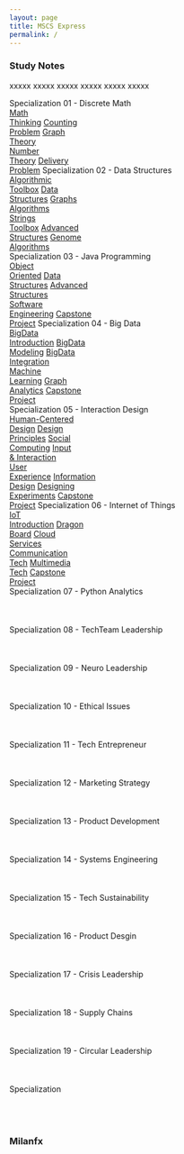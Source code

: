 ```yaml
---
layout: page
title: MSCS Express
permalink: /
---
```


<h3>Study Notes</h3>

xxxxx xxxxx xxxxx xxxxx xxxxx xxxxx

<div>
  <span class="btn spec1"><span class="btn spec2">Specialization 01 - Discrete Math</span>
  <br>
  <a href="/03-MSCS-Express/EXCS01/" class="btn cour1">Math<br>Thinking</a>
  <a href="/03-MSCS-Express/EXCS02/" class="btn cour2">Counting<br>Problem</a>
  <a href="/03-MSCS-Express/EXCS03/" class="btn cour3">Graph<br>Theory</a>
  <br>
  <a href="/03-MSCS-Express/EXCS01/" class="btn cour1">Number<br>Theory</a>
  <a href="/03-MSCS-Express/EXCS02/" class="btn cour2">Delivery<br>Problem</a>
  </span>
  <span class="btn spec1"><span class="btn spec2">Specialization 02 - Data Structures</span>
  <br>
  <a href="/03-MSCS-Express/EXCS04/" class="btn cour1">Algorithmic<br>Toolbox</a>
  <a href="/03-MSCS-Express/EXCS05/" class="btn cour2">Data<br>Structures</a>
  <a href="/03-MSCS-Express/EXCS06/" class="btn cour2">Graphs<br>Algorithms</a>
  <br>
  <a href="/03-MSCS-Express/EXCS04/" class="btn cour1">Strings<br>Toolbox</a>
  <a href="/03-MSCS-Express/EXCS05/" class="btn cour2">Advanced<br>Structures</a>
  <a href="/03-MSCS-Express/EXCS06/" class="btn cour2">Genome<br>Algorithms</a>
  </span>
</div>

<div>
  <span class="btn spec1"><span class="btn spec2">Specialization 03 - Java Programming</span>
  <br>
  <a href="/03-MSCS-Express/EXCS07/" class="btn cour1">Object<br>Oriented</a>
  <a href="/03-MSCS-Express/EXCS08/" class="btn cour2">Data<br>Structures</a>
  <a href="/03-MSCS-Express/EXCS09/" class="btn cour3">Advanced<br>Structures</a>
  <br>
  <a href="/03-MSCS-Express/EXCS07/" class="btn cour1">Software<br>Engineering</a>
  <a href="/03-MSCS-Express/EXCS08/" class="btn cour2">Capstone<br>Project</a>
  </span>
  <span class="btn spec1"><span class="btn spec2">Specialization 04 - Big Data</span>
  <br>
  <a href="/03-MSCS-Express/EXCS10/" class="btn cour1">BigData<br>Introduction</a>
  <a href="/03-MSCS-Express/EXCS11/" class="btn cour2">BigData<br>Modeling</a>
  <a href="/03-MSCS-Express/EXCS12/" class="btn cour3">BigData<br>Integration</a>
  <br>
  <a href="/03-MSCS-Express/EXCS10/" class="btn cour1">Machine<br>Learning</a>
  <a href="/03-MSCS-Express/EXCS11/" class="btn cour2">Graph<br>Analytics</a>
  <a href="/03-MSCS-Express/EXCS12/" class="btn cour3">Capstone<br>Project</a>
  </span>
</div>

<div>
  <span class="btn spec1"><span class="btn spec2">Specialization 05 - Interaction Design</span>
  <br>
  <a href="/03-MSCS-Express/EXCS13/" class="btn icon1">Human-Centered<br>Design</a>
  <a href="/03-MSCS-Express/EXCS14/" class="btn icon2">Design<br>Principles</a>
  <a href="/03-MSCS-Express/EXCS15/" class="btn icon3">Social<br>Computing</a>
  <a href="/03-MSCS-Express/EXCS15/" class="btn icon4">Input<br>& Interaction</a>
  <br>
  <a href="/03-MSCS-Express/EXCS13/" class="btn icon1">User<br>Experience</a>
  <a href="/03-MSCS-Express/EXCS14/" class="btn icon2">Information<br>Design</a>
  <a href="/03-MSCS-Express/EXCS15/" class="btn icon3">Designing<br>Experiments</a>
  <a href="/03-MSCS-Express/EXCS15/" class="btn icon4">Capstone<br>Project</a>
  </span>
  <span class="btn spec1"><span class="btn spec2">Specialization 06 - Internet of Things</span>
  <br>
  <a href="/03-MSCS-Express/EXCS16/" class="btn cour1">IoT<br>Introduction</a>
  <a href="/03-MSCS-Express/EXCS17/" class="btn cour2">Dragon<br>Board</a>
  <a href="/03-MSCS-Express/EXCS18/" class="btn cour3">Cloud<br>Services</a>
  <br>
  <a href="/03-MSCS-Express/EXCS16/" class="btn cour1">Communication<br>Tech</a>
  <a href="/03-MSCS-Express/EXCS17/" class="btn cour2">Multimedia<br>Tech</a>
  <a href="/03-MSCS-Express/EXCS18/" class="btn cour3">Capstone<br>Project</a>
  </span>
</div>

<div>
  <span class="btn spec1"><span class="btn spec2">Specialization 07 - Python Analytics</span>
  <br>
  <a href="/03-MSCS-Express/EXCS19/" class="btn cour1"><br></a>
  <a href="/03-MSCS-Express/EXCS20/" class="btn cour2"><br></a>
  <a href="/03-MSCS-Express/EXCS21/" class="btn cour3"><br></a>
  </span>
  <span class="btn spec1"><span class="btn spec2">Specialization 08 - TechTeam Leadership</span>
  <br>
  <a href="/03-MSCS-Express/EXCS22/" class="btn cour1"><br></a>
  <a href="/03-MSCS-Express/EXCS23/" class="btn cour2"><br></a>
  <a href="/03-MSCS-Express/EXCS24/" class="btn cour3"><br></a>
  </span>
</div>

<div>
  <span class="btn spec1"><span class="btn spec2">Specialization 09 - Neuro Leadership</span>
  <br>
  <a href="/03-MSCS-Express/EXCS25/" class="btn cour1"><br></a>
  <a href="/03-MSCS-Express/EXCS26/" class="btn cour2"><br></a>
  <a href="/03-MSCS-Express/EXCS27/" class="btn cour3"><br></a>
  </span>
  <span class="btn spec1"><span class="btn spec2">Specialization 10 - Ethical Issues</span>
  <br>
  <a href="/03-MSCS-Express/EXCS28/" class="btn cour1"><br></a>
  <a href="/03-MSCS-Express/EXCS29/" class="btn cour2"><br></a>
  <a href="/03-MSCS-Express/EXCS30/" class="btn cour3"><br></a>
  </span>
</div>

<div>
  <span class="btn spec1"><span class="btn spec2">Specialization 11 - Tech Entrepreneur</span>
  <br>
  <a href="/03-MSCS-Express/EXCS31/" class="btn cour1"><br></a>
  <a href="/03-MSCS-Express/EXCS32/" class="btn cour2"><br></a>
  <a href="/03-MSCS-Express/EXCS33/" class="btn cour3"><br></a>
  </span>
  <span class="btn spec1"><span class="btn spec2">Specialization 12 - Marketing Strategy</span>
  <br>
  <a href="/03-MSCS-Express/EXCS34/" class="btn cour1"><br></a>
  <a href="/03-MSCS-Express/EXCS35/" class="btn cour2"><br></a>
  <a href="/03-MSCS-Express/EXCS36/" class="btn cour3"><br></a>
  </span>
</div>

<div>
  <span class="btn spec1"><span class="btn spec2">Specialization 13 - Product Development</span>
  <br>
  <a href="/03-MSCS-Express/EXCS37/" class="btn cour1"><br></a>
  <a href="/03-MSCS-Express/EXCS38/" class="btn cour2"><br></a>
  <a href="/03-MSCS-Express/EXCS39/" class="btn cour3"><br></a>
  </span>
  <span class="btn spec1"><span class="btn spec2">Specialization 14 - Systems Engineering</span>
  <br>
  <a href="/03-MSCS-Express/EXCS40/" class="btn cour1"><br></a>
  <a href="/03-MSCS-Express/EXCS41/" class="btn cour2"><br></a>
  <a href="/03-MSCS-Express/EXCS42/" class="btn cour3"><br></a>
  </span>
</div>

<div>
  <span class="btn spec1"><span class="btn spec2">Specialization 15 - Tech Sustainability</span>
  <br>
  <a href="/03-MSCS-Express/EXCS43/" class="btn cour1"><br></a>
  <a href="/03-MSCS-Express/EXCS44/" class="btn cour2"><br></a>
  <a href="/03-MSCS-Express/EXCS45/" class="btn cour3"><br></a>
  </span>
  <span class="btn spec1"><span class="btn spec2">Specialization 16 - Product Desgin</span>
  <br>
  <a href="/03-MSCS-Express/EXCS46/" class="btn cour1"><br></a>
  <a href="/03-MSCS-Express/EXCS47/" class="btn cour2"><br></a>
  <a href="/03-MSCS-Express/EXCS48/" class="btn cour3"><br></a>
  </span>
</div>

<div>
  <span class="btn spec1"><span class="btn spec2">Specialization 17 - Crisis Leadership</span>
  <br>
  <a href="/03-MSCS-Express/EXCS49/" class="btn cour1"><br></a>
  <a href="/03-MSCS-Express/EXCS50/" class="btn cour2"><br></a>
  <a href="/03-MSCS-Express/EXCS51/" class="btn cour3"><br></a>
  </span>
  <span class="btn spec1"><span class="btn spec2">Specialization 18 - Supply Chains</span>
  <br>
  <a href="/03-MSCS-Express/EXCS52/" class="btn cour1"><br></a>
  <a href="/03-MSCS-Express/EXCS53/" class="btn cour2"><br></a>
  <a href="/03-MSCS-Express/EXCS54/" class="btn cour3"><br></a>
  </span>
</div>

<div>
  <span class="btn spec1"><span class="btn spec2">Specialization 19 - Circular Leadership</span>
  <br>
  <a href="/03-MSCS-Express/EXCS55/" class="btn cour1"><br></a>
  <a href="/03-MSCS-Express/EXCS56/" class="btn cour2"><br></a>
  <a href="/03-MSCS-Express/EXCS57/" class="btn cour3"><br></a>
  </span>
  <span class="btn spec1"><span class="btn spec2">Specialization</span>
  <br>
  <a href="" class="btn cour1"><br></a>
  <a href="" class="btn cour2"><br></a>
  <a href="" class="btn cour3"><br></a>
  </span>
</div>

<h3>Milanfx</h3>
